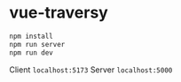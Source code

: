 # vue-traversy

```sh
npm install
npm run server
npm run dev
```
Client `localhost:5173` Server `localhost:5000`
